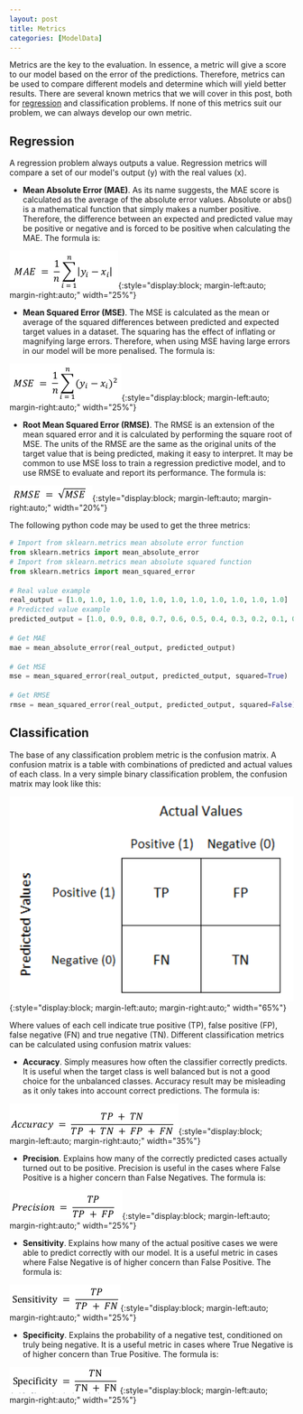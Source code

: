 ```yaml
---
layout: post
title: Metrics
categories: [ModelData]
---
```


Metrics are the key to the evaluation. In essence, a metric will give a score to our model based on the error of the predictions. Therefore, metrics can be used to compare different models and determine which will yield better results. There are several known metrics that we will cover in this post, both for [regression](/metrics) and classification problems. If none of this metrics suit our problem, we can always develop our own metric.

## Regression

A regression problem always outputs a value. Regression metrics will compare a set of our model's output (y) with the real values (x).

* **Mean Absolute Error (MAE)**. As its name suggests, the MAE score is calculated as the average of the absolute error values. Absolute or abs() is a mathematical function that simply makes a number positive. Therefore, the difference between an expected and predicted value may be positive or negative and is forced to be positive when calculating the MAE. The formula is:

![placeholder](/images/mae_formula.png){:style="display:block; margin-left:auto; margin-right:auto;"  width="25%"}


* **Mean Squared Error (MSE)**. The MSE is calculated as the mean or average of the squared differences between predicted and expected target values in a dataset. The squaring has the effect of inflating or magnifying large errors. Therefore, when using MSE having large errors in our model will be more penalised. The formula is:

![placeholder](/images/mse_formula.png){:style="display:block; margin-left:auto; margin-right:auto;"  width="25%"}

* **Root Mean Squared Error (RMSE)**. The RMSE is an extension of the mean squared error and it is calculated by performing the square root of MSE. The units of the RMSE are the same as the original units of the target value that is being predicted, making it easy to interpret. It may be common to use MSE loss to train a regression predictive model, and to use RMSE to evaluate and report its performance. The formula is:

![placeholder](/images/rmse_formula.png){:style="display:block; margin-left:auto; margin-right:auto;"  width="20%"}

The following python code may be used to get the three metrics:

```python
# Import from sklearn.metrics mean absolute error function
from sklearn.metrics import mean_absolute_error
# Import from sklearn.metrics mean absolute squared function
from sklearn.metrics import mean_squared_error

# Real value example
real_output = [1.0, 1.0, 1.0, 1.0, 1.0, 1.0, 1.0, 1.0, 1.0, 1.0, 1.0]
# Predicted value example
predicted_output = [1.0, 0.9, 0.8, 0.7, 0.6, 0.5, 0.4, 0.3, 0.2, 0.1, 0.0]

# Get MAE
mae = mean_absolute_error(real_output, predicted_output)

# Get MSE
mse = mean_squared_error(real_output, predicted_output, squared=True)

# Get RMSE
rmse = mean_squared_error(real_output, predicted_output, squared=False)
```

## Classification

The base of any classification problem metric is the confusion matrix. A confusion matrix is a table with combinations of predicted and actual values of each class. In a very simple binary classification problem, the confusion matrix may look like this:

![placeholder](/images/confusion_matrix.png){:style="display:block; margin-left:auto; margin-right:auto;"  width="65%"}

Where values of each cell indicate true positive (TP), false positive (FP), false negative (FN) and true negative (TN). Different classification metrics can be calculated using confusion matrix values:

* **Accuracy**. Simply measures how often the classifier correctly predicts. It is useful when the target class is well balanced but is not a good choice for the unbalanced classes. Accuracy result may be misleading as it only takes into account correct predictions. The formula is:

![placeholder](/images/accuracy_formula.png){:style="display:block; margin-left:auto; margin-right:auto;"  width="35%"}

* **Precision**. Explains how many of the correctly predicted cases actually turned out to be positive. Precision is useful in the cases where False Positive is a higher concern than False Negatives. The formula is:

![placeholder](/images/precision_formula.png){:style="display:block; margin-left:auto; margin-right:auto;"  width="25%"}

* **Sensitivity**. Explains how many of the actual positive cases we were able to predict correctly with our model. It is a useful metric in cases where False Negative is of higher concern than False Positive. The formula is:

![placeholder](/images/sensitivity_formula.png){:style="display:block; margin-left:auto; margin-right:auto;"  width="25%"}

* **Specificity**. Explains the probability of a negative test, conditioned on truly being negative. It is a useful metric in cases where True Negative is of higher concern than True Positive. The formula is:

![placeholder](/images/specificity_formula.png){:style="display:block; margin-left:auto; margin-right:auto;"  width="25%"}
